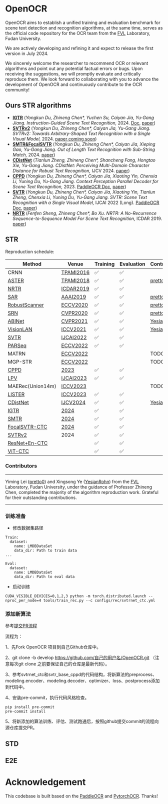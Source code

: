 # OpenOCR

OpenOCR aims to establish a unified training and evaluation benchmark for scene text detection and recognition algorithms, at the same time, serves as the official code repository for the OCR team from the [FVL](https://fvl.fudan.edu.cn) Laboratory, Fudan University.

We are actively developing and refining it and expect to release the first version in July 2024.

We sincerely welcome the researcher to recommend OCR or relevant algorithms and point out any potential factual errors or bugs. Upon receiving the suggestions, we will promptly evaluate and critically reproduce them. We look forward to collaborating with you to advance the development of OpenOCR and continuously contribute to the OCR community!

## Ours STR algorithms

  - [**IGTR**](./configs/rec/igtr/) (*Yongkun Du, Zhineng Chen\*, Yuchen Su, Caiyan Jia, Yu-Gang Jiang. Instruction-Guided Scene Text Recognition,* 2024. [Doc](./configs/rec/igtr/readme.md), [paper](https://arxiv.org/abs/2401.17851))
  - [**SVTRv2**](./configs/rec/svtrv2) (*Yongkun Du, Zhineng Chen\*, Caiyan Jia, Yu-Gang Jiang. SVTRv2: Towards Arbitrary-Shaped Text Recognition with a Single Visual Model,* 2024. [paper coming soon]())
  - [**SMTR&FocalSVTR**](./configs/rec/smtr/) (*Yongkun Du, Zhineng Chen\*, Caiyan Jia, Xieping Gao, Yu-Gang Jiang. Out of Length Text Recognition with Sub-String Match,* 2024. [paper](https://arxiv.org/abs/2407.12317))
  - [**CDistNet**](./configs/rec/cdistnet/) (*Tianlun Zheng, Zhineng Chen\*, Shancheng Fang, Hongtao Xie, Yu-Gang Jiang. CDistNet: Perceiving Multi-Domain Character Distance for Robust Text Recognition,* IJCV 2024. [paper](https://link.springer.com/article/10.1007/s11263-023-01880-0))
  - [**CPPD**](./configs/rec/cppd/) (*Yongkun Du, Zhineng Chen\*, Caiyan Jia, Xiaoting Yin, Chenxia Li, Yuning Du, Yu-Gang Jiang. Context Perception Parallel Decoder for Scene Text Recognition,* 2023. [PaddleOCR Doc](https://github.com/Topdu/PaddleOCR/blob/main/doc/doc_ch/algorithm_rec_cppd.md), [paper](https://arxiv.org/abs/2307.12270))
  - [**SVTR**](./configs/rec/svtr/) (*Yongkun Du, Zhineng Chen\*, Caiyan Jia, Xiaoting Yin, Tianlun Zheng, Chenxia Li, Yuning Du, Yu-Gang Jiang. SVTR: Scene Text Recognition with a Single Visual Model,* IJCAI 2022 (Long). [PaddleOCR Doc](https://github.com/Topdu/PaddleOCR/blob/main/doc/doc_ch/algorithm_rec_svtr.md), [paper](https://www.ijcai.org/proceedings/2022/124))
  - [**NRTR**](./configs/rec/nrtr/) (*Fenfen Sheng, Zhineng Chen\*, Bo Xu. NRTR: A No-Recurrence Sequence-to-Sequence Model For Scene Text Recognition,* ICDAR 2019. [paper](https://arxiv.org/abs/1806.00926))

## STR

Reproduction schedule:

| Method             | Venue     | Training | Evaluation | Contributor |
|--------------------|-----------|----------|------------|-------------|
| CRNN               | [TPAMI2016](https://arxiv.org/abs/1507.05717) |    ✅    |     ✅     |             |
| [ASTER](./configs/rec/aster/)              |[TPAMI2018](https://ieeexplore.ieee.org/document/8395027)           |     ✅     |      ✅      | [pretto0](https://github.com/pretto0) |
| [NRTR](./configs/rec/nrtr/)               | [ICDAR2019](https://arxiv.org/abs/1806.00926) |    ✅    |     ✅     |             |
| [SAR](./configs/rec/sar/)                |     [AAAI2019](https://aaai.org/papers/08610-show-attend-and-read-a-simple-and-strong-baseline-for-irregular-text-recognition/)      |     ✅     |      ✅      | [pretto0](https://github.com/pretto0) |
| [RobustScanner](./configs/rec/robustscanner/)      |      [ECCV2020](https://www.ecva.net/papers/eccv_2020/papers_ECCV/html/3160_ECCV_2020_paper.php)     |     ✅     |      ✅      | [pretto0](https://github.com/pretto0) |
| [SRN](./configs/rec/srn/)                |  [CVPR2020](https://openaccess.thecvf.com/content_CVPR_2020/html/Yu_Towards_Accurate_Scene_Text_Recognition_With_Semantic_Reasoning_Networks_CVPR_2020_paper.html) |     ✅     |       ✅     | [pretto0](https://github.com/pretto0) |
| [ABINet](./configs/rec/abinet/)             | [CVPR2021](https://openaccess.thecvf.com//content/CVPR2021/html/Fang_Read_Like_Humans_Autonomous_Bidirectional_and_Iterative_Language_Modeling_for_CVPR_2021_paper.html)   |    ✅    |      ✅    | [YesianRohn](https://github.com/YesianRohn) |
| [VisionLAN](./configs/rec/visionlan/)          | [ICCV2021](https://openaccess.thecvf.com/content/ICCV2021/html/Wang_From_Two_to_One_A_New_Scene_Text_Recognizer_With_ICCV_2021_paper.html)  |    ✅    |    ✅      | [YesianRohn](https://github.com/YesianRohn) |
| [SVTR](./configs/rec/svtr/)               | [IJCAI2022](https://www.ijcai.org/proceedings/2022/124) |    ✅    |     ✅     |             |
| [PARSeq](./configs/rec/parseq/)             | [ECCV2022](https://www.ecva.net/papers/eccv_2022/papers_ECCV/papers/136880177.pdf)  |    ✅    |     ✅     |             |
| MATRN              |  [ECCV2022](https://www.ecva.net/papers/eccv_2022/papers_ECCV/papers/136880442.pdf)         |          |            |      TODO       |
| MGP-STR            |  [ECCV2022](https://www.ecva.net/papers/eccv_2022/papers_ECCV/papers/136880336.pdf)         |          |            |      TODO       |
| [CPPD](./configs/rec/cppd/)               | [2023](https://arxiv.org/abs/2307.12270)      |    ✅    |     ✅     |             |
| [LPV](./configs/rec/lpv/)                | [IJCAI2023](https://www.ijcai.org/proceedings/2023/0189.pdf) |    ✅    |     ✅     |             |
| MAERec(Union14m)   | [ICCV2023](https://openaccess.thecvf.com/content/ICCV2023/papers/Jiang_Revisiting_Scene_Text_Recognition_A_Data_Perspective_ICCV_2023_paper.pdf)  |        |        |     TODO      |
| [LISTER](./configs/rec/lister/)             | [ICCV2023](https://openaccess.thecvf.com/content/ICCV2023/papers/Cheng_LISTER_Neighbor_Decoding_for_Length-Insensitive_Scene_Text_Recognition_ICCV_2023_paper.pdf)  |    ✅    |     ✅     |             |
| [CDistNet](./configs/rec/cdistnet/)           | [IJCV2024](https://link.springer.com/article/10.1007/s11263-023-01880-0)  |    ✅    |     ✅     | [YesianRohn](https://github.com/YesianRohn) |
| [IGTR](./configs/rec/igtr/)               | [2024](https://arxiv.org/abs/2401.17851)      |    ✅    |     ✅     |             |
| [SMTR](./configs/rec/smtr/)               | [2024](https://arxiv.org/abs/2407.12317)      |    ✅    |     ✅     |             |
| [FocalSVTR-CTC](./configs/rec/focalsvtr/)      | [2024](https://arxiv.org/abs/2407.12317)      |    ✅    |     ✅     |             |
| [SVTRv2](./configs/rec/svtrv2/)             | 2024      |    ✅    |     ✅     |             |
| [ResNet+En-CTC](./configs/rec/svtr/)      |           |    ✅    |     ✅     |             |
| [ViT-CTC](./configs/rec/svtr/)            |           |    ✅    |     ✅     |             |

### Contributors
---

Yiming Lei ([pretto0](https://github.com/pretto0)) and Xingsong Ye ([YesianRohn](https://github.com/YesianRohn)) from the [FVL](https://fvl.fudan.edu.cn) Laboratory, Fudan University, under the guidance of Professor Zhineng Chen, completed the majority of the algorithm reproduction work. Grateful for their outstanding contributions.

---
### 训练准备

- 修改数据集路径

```
Train:
  dataset:
    name: LMDBDataSet
    data_dir: Path to train data
...

Eval:
  dataset:
    name: LMDBDataSet
    data_dir: Path to eval data
```

- 启动训练

```
CUDA_VISIBLE_DEVICES=0,1,2,3 python -m torch.distributed.launch --nproc_per_node=4 tools/train_rec.py --c configs/rec/svtrnet_ctc.yml
```

### 添加新算法

参考[提交PR流程](https://github.com/Topdu/OpenOCR/pull/2)

流程为：

1、先Fork OpenOCR 项目到自己Github仓库中。

2、git clone -b develop https://github.com/自己的用户名/OpenOCR.git （注意每次git clone 之前要保证自己的仓库是最新代码）。

3、参考svtrnet_ctc和svtr_base_cppd的代码结构，将新算法的preprocess、modeling.encoder、modeling.decoder、optimizer、loss、postprocess添加到代码中。

4、安装pre-commit，执行代码风格检查。

```
pip install pre-commit
pre-commit install
```

5、将新添加的算法训练、评估、测试跑通后，按照github提交commit的流程向源仓库提交PR。

## STD

## E2E


# Acknowledgement

This codebase is built based on the [PaddleOCR](https://github.com/PaddlePaddle/PaddleOCR) and [PytorchOCR](https://github.com/WenmuZhou/PytorchOCR). Thanks!
